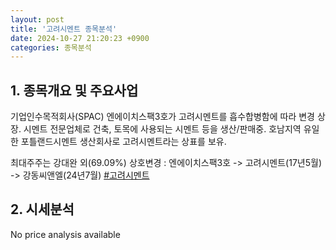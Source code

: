 ```yaml
---
layout: post
title: '고려시멘트 종목분석'
date: 2024-10-27 21:20:23 +0900
categories: 종목분석
---
```


## 1. 종목개요 및 주요사업

기업인수목적회사(SPAC) 엔에이치스팩3호가 고려시멘트를 흡수합병함에 따라 변경 상장. 시멘트 전문업체로 건축, 토목에 사용되는 시멘트 등을 생산/판매중. 호남지역 유일한 포틀랜드시멘트 생산회사로 고려시멘트라는 상표를 보유.

최대주주는 강대완 외(69.09%) 상호변경 : 엔에이치스팩3호 -> 고려시멘트(17년5월) -> 강동씨앤엘(24년7월)
[#고려시멘트](#)

## 2. 시세분석

No price analysis available
